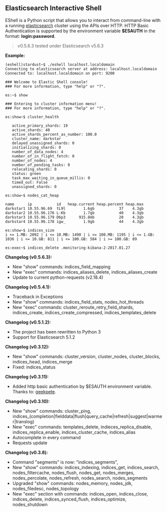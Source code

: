 ## Elasticsearch Interactive Shell ##

EShell is a Python script that allows you to interact from command-line with a running [elasticsearch](https://www.elastic.co/products/elasticsearch)
cluster using the APIs over HTTP. HTTP Basic Authentication is supported by the environment variable **$ESAUTH** in the format: **login:password**.

> v0.5.6.3 tested under Elasticsearch v5.6.3

**Example:**

```
(eshell)stardust~$ ./eshell localhost.localdomain
Connecting to elasticsearch server at address: localhost.localdomain
Connected to: localhost.localdomain on port: 9200

### Welcome to Elastic Shell console!
### For more information, type "help" or "?".

es:~$ show

### Entering to cluster information menu!
### For more information, type "help" or "?".

es:show~$ cluster_health

   active_primary_shards: 19
   active_shards: 40
   active_shards_percent_as_number: 100.0
   cluster_name: darkstar
   delayed_unassigned_shards: 0
   initializing_shards: 0
   number_of_data_nodes: 4
   number_of_in_flight_fetch: 0
   number_of_nodes: 4
   number_of_pending_tasks: 0
   relocating_shards: 0
   status: green
   task_max_waiting_in_queue_millis: 0
   timed_out: False
   unassigned_shards: 0

es:show~$ nodes_cat_heap

name      ip           id   heap.current heap.percent heap.max
darkstar1 10.55.96.69  tL9l        1.6gb           37    4.3gb
darkstar2 10.55.96.176 L-Kb        1.7gb           40    4.3gb
darkstar3 10.55.96.179 D6p3      915.8mb           20    4.3gb
darkstar4 10.55.96.178 igw_        1.9gb           44    4.3gb

es:show~$ indices_size
i <= 1.MB: 2092 | i <= 10.MB: 1490 | i <= 100.MB: 1195 | i <= 1.GB: 1036 | i <= 10.GB: 811 | i <= 100.GB: 584 | i >= 100.GB: 89

es:exec~$ indices_delete .monitoring-kibana-2-2017.01.27
```
**Changelog (v0.5.6.3):**

- New "show" commands: indices_field_mapping
- New "exec" commands: indices_aliases_delete, indices_aliases_create
- Update to current python-requests (v2.18.4)

**Changelog (v0.5.4.1):**

- Traceback in Exceptions
- New "show" commands: indices_field_stats, nodes_hot_threads
- New "exec" commands: cluster_reroute_retry_field_shards, indices_create, indices_create_compressed, indices_templates_delete

**Changelog (v0.5.1.2):**

- The project has been rewritten to Python 3
- Support for Elasticsearch 5.1.2

**Changelog (v0.3.12):**

- New "show" commands: cluster_version, cluster_nodes, cluster_blocks, indices_head, indices_merge
- Fixed: indices_status

**Changelog (v0.3.11):**

- Added http basic authentication by $ESAUTH environment variable. Thanks to: [geekpete](https://github.com/geekpete).

**Changelog (v0.3.10):**

- New "show" commands: cluster_ping, indices_(completion|fielddata|flush|query_cache|refresh|suggest|warmer|translog)
- New "exec" commands: templates_delete, indieces_replica_disable, indices_replica_enable, indices_cluster_cache, indices_alias
- Autocomplete in every command
- Requests update

**Changelog (v0.3.8):**

- Command "segments" is now: "indices_segments",
- New "show" commands: indices_indexing, indices_get, indices_search, nodes_filtercache, nodes_flush, nodes_get, nodes_merges, nodes_percolate, nodes_refresh, nodes_search, nodes_segments
- Upgraded "show" commands: nodes_memory, nodes_jdk, nodes_filedesc, nodes_topology
- New "exec" section with commands: indices_open, indices_close, indices_delete, indices_synced_flush, indices_optimize, nodes_shutdown

